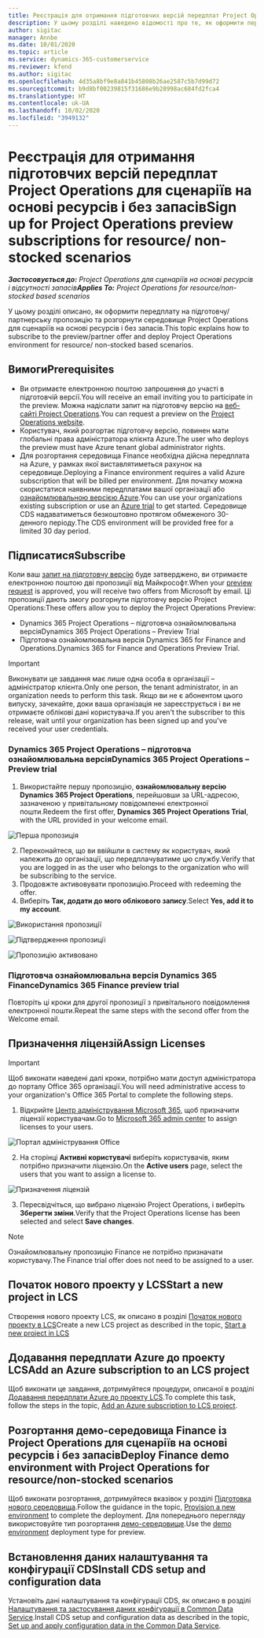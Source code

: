 ```yaml
---
title: Реєстрація для отримання підготовчих версій передплат Project Operations для сценаріїв на основі ресурсів і без запасів
description: У цьому розділі наведено відомості про те, як оформити передплату та здійснити розгортання Project Operations для сценаріїв на основі ресурсів і без запасів.
author: sigitac
manager: Annbe
ms.date: 10/01/2020
ms.topic: article
ms.service: dynamics-365-customerservice
ms.reviewer: kfend
ms.author: sigitac
ms.openlocfilehash: 4d35a8bf9e8a841b45808b26ae2587c5b7d99d72
ms.sourcegitcommit: b9d8bf00239815f31686e9b28998ac684fd2fca4
ms.translationtype: HT
ms.contentlocale: uk-UA
ms.lasthandoff: 10/02/2020
ms.locfileid: "3949132"
---
```

# <a name="sign-up-for-project-operations-preview-subscriptions-for-resource-non-stocked-scenarios"></a><span data-ttu-id="611f9-103">Реєстрація для отримання підготовчих версій передплат Project Operations для сценаріїв на основі ресурсів і без запасів</span><span class="sxs-lookup"><span data-stu-id="611f9-103">Sign up for Project Operations preview subscriptions for resource/ non-stocked scenarios</span></span>

<span data-ttu-id="611f9-104">_**Застосовується до:** Project Operations для сценаріїв на основі ресурсів і відсутності запасів_</span><span class="sxs-lookup"><span data-stu-id="611f9-104">_**Applies To:** Project Operations for resource/non-stocked based scenarios_</span></span>

<span data-ttu-id="611f9-105">У цьому розділі описано, як оформити передплату на підготовчу/партнерську пропозицію та розгорнути середовище Project Operations для сценаріїв на основі ресурсів і без запасів.</span><span class="sxs-lookup"><span data-stu-id="611f9-105">This topic explains how to subscribe to the preview/partner offer and deploy Project Operations environment for resource/ non-stocked based scenarios.</span></span>

## <a name="prerequisites"></a><span data-ttu-id="611f9-106">Вимоги</span><span class="sxs-lookup"><span data-stu-id="611f9-106">Prerequisites</span></span>

- <span data-ttu-id="611f9-107">Ви отримаєте електронною поштою запрошення до участі в підготовчій версії.</span><span class="sxs-lookup"><span data-stu-id="611f9-107">You will receive an email inviting you to participate in the preview.</span></span> <span data-ttu-id="611f9-108">Можна надіслати запит на підготовчу версію на [веб-сайті Project Operations](https://dynamics.microsoft.com/en-us/project-operations/overview/).</span><span class="sxs-lookup"><span data-stu-id="611f9-108">You can request a preview on the [Project Operations website](https://dynamics.microsoft.com/en-us/project-operations/overview/).</span></span>
- <span data-ttu-id="611f9-109">Користувач, який розгортає підготовчу версію, повинен мати глобальні права адміністратора клієнта Azure.</span><span class="sxs-lookup"><span data-stu-id="611f9-109">The user who deploys the preview must have Azure tenant global administrator rights.</span></span>
- <span data-ttu-id="611f9-110">Для розгортання середовища Finance необхідна дійсна передплата на Azure, у рамках якої виставлятиметься рахунок на середовище.</span><span class="sxs-lookup"><span data-stu-id="611f9-110">Deploying a Finance environment requires a valid Azure subscription that will be billed per environment.</span></span> <span data-ttu-id="611f9-111">Для початку можна скористатися наявними передплатами вашої організації або [ознайомлювальною версією Azure](https://azure.microsoft.com/en-us/free/).</span><span class="sxs-lookup"><span data-stu-id="611f9-111">You can use your organizations existing subscription or use an [Azure trial](https://azure.microsoft.com/en-us/free/) to get started.</span></span> <span data-ttu-id="611f9-112">Середовище CDS надаватиметься безкоштовно протягом обмеженого 30-денного періоду.</span><span class="sxs-lookup"><span data-stu-id="611f9-112">The CDS environment will be provided free for a limited 30 day period.</span></span>

## <a name="subscribe"></a><span data-ttu-id="611f9-113">Підписатися</span><span class="sxs-lookup"><span data-stu-id="611f9-113">Subscribe</span></span>

<span data-ttu-id="611f9-114">Коли ваш [запит на підготовчу версію](https://forms.office.com/FormsPro/Pages/ResponsePage.aspx?id=v4j5cvGGr0GRqy180BHbR56j8lZs0FdAvwT75_WNFyxUMkRDV1NYQU5TNjE2VjhKOVBUNVg2R0s1NC4u) буде затверджено, ви отримаєте електронною поштою дві пропозиції від Майкрософт.</span><span class="sxs-lookup"><span data-stu-id="611f9-114">When your [preview request](https://forms.office.com/FormsPro/Pages/ResponsePage.aspx?id=v4j5cvGGr0GRqy180BHbR56j8lZs0FdAvwT75_WNFyxUMkRDV1NYQU5TNjE2VjhKOVBUNVg2R0s1NC4u) is approved, you will receive two offers from Microsoft by email.</span></span> <span data-ttu-id="611f9-115">Ці пропозиції дають змогу розгорнути підготовчу версію Project Operations:</span><span class="sxs-lookup"><span data-stu-id="611f9-115">These offers allow you to deploy the Project Operations Preview:</span></span>

- <span data-ttu-id="611f9-116">Dynamics 365 Project Operations – підготовча ознайомлювальна версія</span><span class="sxs-lookup"><span data-stu-id="611f9-116">Dynamics 365 Project Operations – Preview Trial</span></span>
- <span data-ttu-id="611f9-117">Підготовча ознайомлювальна версія Dynamics 365 for Finance and Operations.</span><span class="sxs-lookup"><span data-stu-id="611f9-117">Dynamics 365 for Finance and Operations Preview Trial.</span></span>

> [!IMPORTANT]
> <span data-ttu-id="611f9-118">Виконувати це завдання має лише одна особа в організації – адміністратор клієнта.</span><span class="sxs-lookup"><span data-stu-id="611f9-118">Only one person, the tenant administrator, in an organization needs to perform this task.</span></span> <span data-ttu-id="611f9-119">Якщо ви не є абонентом цього випуску, зачекайте, доки ваша організація не зареєструється і ви не отримаєте облікові дані користувача.</span><span class="sxs-lookup"><span data-stu-id="611f9-119">If you aren't the subscriber to this release, wait until your organization has been signed up and you've received your user credentials.</span></span>

### <a name="dynamics-365-project-operations--preview-trial"></a><span data-ttu-id="611f9-120">Dynamics 365 Project Operations – підготовча ознайомлювальна версія</span><span class="sxs-lookup"><span data-stu-id="611f9-120">Dynamics 365 Project Operations – Preview trial</span></span>

1. <span data-ttu-id="611f9-121">Використайте першу пропозицію, **ознайомлювальну версію Dynamics 365 Project Operations**, перейшовши за URL-адресою, зазначеною у привітальному повідомленні електронної пошти.</span><span class="sxs-lookup"><span data-stu-id="611f9-121">Redeem the first offer, **Dynamics 365 Project Operations Trial**, with the URL provided in your welcome email.</span></span>

![Перша пропозиція](./media/1FirstOffer.png)

2. <span data-ttu-id="611f9-123">Переконайтеся, що ви ввійшли в систему як користувач, який належить до організації, що передплачуватиме цю службу.</span><span class="sxs-lookup"><span data-stu-id="611f9-123">Verify that you are logged in as the user who belongs to the organization who will be subscribing to the service.</span></span>
3. <span data-ttu-id="611f9-124">Продовжте активовувати пропозицію.</span><span class="sxs-lookup"><span data-stu-id="611f9-124">Proceed with redeeming the offer.</span></span> 
4. <span data-ttu-id="611f9-125">Виберіть **Так, додати до мого облікового запису**.</span><span class="sxs-lookup"><span data-stu-id="611f9-125">Select **Yes, add it to my account**.</span></span>

![Використання пропозиції](./media/2RedeemFirstOffer.png)

![Підтвердження пропозиції](./media/3ConfirmFirstOffer.png)

![Пропозицію активовано](./media/4OfferSuccessfulyRedeemed.png)

### <a name="dynamics-365-finance-preview-trial"></a><span data-ttu-id="611f9-129">Підготовча ознайомлювальна версія Dynamics 365 Finance</span><span class="sxs-lookup"><span data-stu-id="611f9-129">Dynamics 365 Finance preview trial</span></span>

<span data-ttu-id="611f9-130">Повторіть ці кроки для другої пропозиції з привітального повідомлення електронної пошти.</span><span class="sxs-lookup"><span data-stu-id="611f9-130">Repeat the same steps with the second offer from the Welcome email.</span></span>

## <a name="assign-licenses"></a><span data-ttu-id="611f9-131">Призначення ліцензій</span><span class="sxs-lookup"><span data-stu-id="611f9-131">Assign Licenses</span></span>

> [!IMPORTANT]
> <span data-ttu-id="611f9-132">Щоб виконати наведені далі кроки, потрібно мати доступ адміністратора до порталу Office 365 організації.</span><span class="sxs-lookup"><span data-stu-id="611f9-132">You will need administrative access to your organization's Office 365 Portal to complete the following steps.</span></span>

1. <span data-ttu-id="611f9-133">Відкрийте [Центр адміністрування Microsoft 365](https://portal.office.com/), щоб призначити ліцензії користувачам.</span><span class="sxs-lookup"><span data-stu-id="611f9-133">Go to [Microsoft 365 admin center](https://portal.office.com/) to assign licenses to your users.</span></span>

![Портал адміністрування Office](./media/5OfficeAdminPortal.png)

2. <span data-ttu-id="611f9-135">На сторінці **Активні користувачі** виберіть користувачів, яким потрібно призначити ліцензію.</span><span class="sxs-lookup"><span data-stu-id="611f9-135">On the **Active users** page, select the users that you want to assign a license to.</span></span>

![Призначення ліцензій](./media/6AssignLicenses.png)

3. <span data-ttu-id="611f9-137">Пересвідчіться, що вибрано ліцензію Project Operations, і виберіть **Зберегти зміни**.</span><span class="sxs-lookup"><span data-stu-id="611f9-137">Verify that the Project Operations license has been selected and select **Save changes**.</span></span> 

> [!NOTE]
> <span data-ttu-id="611f9-138">Ознайомлювальну пропозицію Finance не потрібно призначати користувачу.</span><span class="sxs-lookup"><span data-stu-id="611f9-138">The Finance trial offer does not need to be assigned to a user.</span></span>

## <a name="start-a-new-project-in-lcs"></a><span data-ttu-id="611f9-139">Початок нового проекту у LCS</span><span class="sxs-lookup"><span data-stu-id="611f9-139">Start a new project in LCS</span></span>

<span data-ttu-id="611f9-140">Створення нового проекту LCS, як описано в розділі [Початок нового проекту в LCS](create-lcs-project.md)</span><span class="sxs-lookup"><span data-stu-id="611f9-140">Create a new LCS project as described in the topic, [Start a new project in LCS](create-lcs-project.md)</span></span>

## <a name="add-an-azure-subscription-to-an-lcs-project"></a><span data-ttu-id="611f9-141">Додавання передплати Azure до проекту LCS</span><span class="sxs-lookup"><span data-stu-id="611f9-141">Add an Azure subscription to an LCS project</span></span>

<span data-ttu-id="611f9-142">Щоб виконати це завдання, дотримуйтеся процедури, описаної в розділі [Додавання передплати Azure до проекту LCS](resource-add-azure-subscription-lcs-project.md).</span><span class="sxs-lookup"><span data-stu-id="611f9-142">To complete this task, follow the steps in the topic, [Add an Azure subscription to LCS project](resource-add-azure-subscription-lcs-project.md).</span></span>

## <a name="deploy-finance-demo-environment-with-project-operations-for-resourcenon-stocked-scenarios"></a><span data-ttu-id="611f9-143">Розгортання демо-середовища Finance із Project Operations для сценаріїв на основі ресурсів і без запасів</span><span class="sxs-lookup"><span data-stu-id="611f9-143">Deploy Finance demo environment with Project Operations for resource/non-stocked scenarios</span></span>

<span data-ttu-id="611f9-144">Щоб виконати розгортання, дотримуйтеся вказівок у розділі [Підготовка нового середовища](resource-provision-new-environment.md).</span><span class="sxs-lookup"><span data-stu-id="611f9-144">Follow the guidance in the topic, [Provision a new environment](resource-provision-new-environment.md) to complete the deployment.</span></span> <span data-ttu-id="611f9-145">Для попереднього перегляду використовуйте тип розгортання [демо-середовище](https://docs.microsoft.com/dynamics365/fin-ops-core/dev-itpro/deployment/deploy-demo-environment).</span><span class="sxs-lookup"><span data-stu-id="611f9-145">Use the [demo environment](https://docs.microsoft.com/dynamics365/fin-ops-core/dev-itpro/deployment/deploy-demo-environment) deployment type for preview.</span></span>

## <a name="install-cds-setup-and-configuration-data"></a><span data-ttu-id="611f9-146">Встановлення даних налаштування та конфігурації CDS</span><span class="sxs-lookup"><span data-stu-id="611f9-146">Install CDS setup and configuration data</span></span>

<span data-ttu-id="611f9-147">Установіть дані налаштування та конфігурації CDS, як описано в розділі [Налаштування та застосування даних конфігурації в Common Data Service](resource-apply-pro-setup-config-data.md).</span><span class="sxs-lookup"><span data-stu-id="611f9-147">Install CDS setup and configuration data as described in the topic, [Set up and apply configuration data in the Common Data Service](resource-apply-pro-setup-config-data.md).</span></span>

